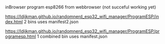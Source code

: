 inBrowser program esp8266  from webbrowser (not succeful working yet)

https://ldijkman.github.io/randomnerd_esp32_wifi_manager/ProgramESP/index.html 2 bins uses manifest2.json

https://ldijkman.github.io/randomnerd_esp32_wifi_manager/ProgramESP/programesp.html 1 combined bin uses manifest.json
